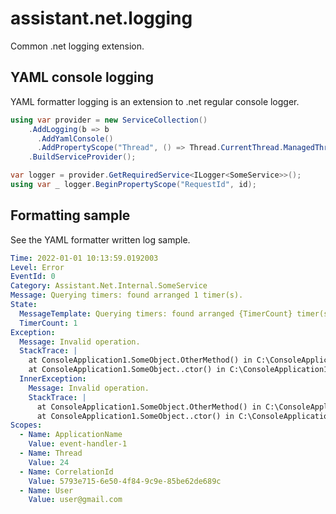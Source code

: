 ﻿# assistant.net.logging

Common .net logging extension.

## YAML console logging

YAML formatter logging is an extension to .net regular console logger.

```csharp
using var provider = new ServiceCollection()
    .AddLogging(b => b
      .AddYamlConsole()
      .AddPropertyScope("Thread", () => Thread.CurrentThread.ManagedThreadId))
    .BuildServiceProvider();

var logger = provider.GetRequiredService<ILogger<SomeService>>();
using var _ logger.BeginPropertyScope("RequestId", id);
```

## Formatting sample

See the YAML formatter written log sample.

```yaml
Time: 2022-01-01 10:13:59.0192003
Level: Error
EventId: 0
Category: Assistant.Net.Internal.SomeService
Message: Querying timers: found arranged 1 timer(s).
State:
  MessageTemplate: Querying timers: found arranged {TimerCount} timer(s).
  TimerCount: 1
Exception:
  Message: Invalid operation.
  StackTrace: |
    at ConsoleApplication1.SomeObject.OtherMethod() in C:\ConsoleApplication1\SomeObject.cs:line 10
    at ConsoleApplication1.SomeObject..ctor() in C:\ConsoleApplication1\SomeObject.cs:line 20
  InnerException:
    Message: Invalid operation.
    StackTrace: |
      at ConsoleApplication1.SomeObject.OtherMethod() in C:\ConsoleApplication1\SomeObject.cs:line 10
      at ConsoleApplication1.SomeObject..ctor() in C:\ConsoleApplication1\SomeObject.cs:line 20
Scopes:
  - Name: ApplicationName
    Value: event-handler-1
  - Name: Thread
    Value: 24
  - Name: CorrelationId
    Value: 5793e715-6e50-4f84-9c9e-85be62de689c
  - Name: User
    Value: user@gmail.com
```
